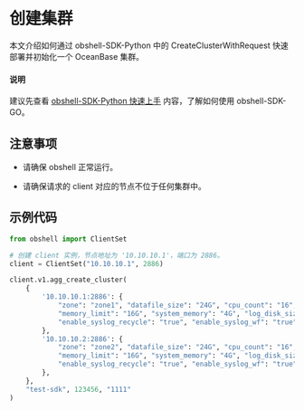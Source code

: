 # 创建集群

本文介绍如何通过 obshell-SDK-Python 中的 CreateClusterWithRequest 快速部署并初始化一个 OceanBase 集群。

<main id="notice" type='explain'>
  <h4>说明</h4>
  <p>建议先查看 <a href='100.quickstart-of-python.md'>obshell-SDK-Python 快速上手</a> 内容，了解如何使用 obshell-SDK-GO。</p>
</main>

## 注意事项

* 请确保 obshell 正常运行。

* 请确保请求的 client 对应的节点不位于任何集群中。

## 示例代码

```python
from obshell import ClientSet

# 创建 client 实例，节点地址为 '10.10.10.1'，端口为 2886。
client = ClientSet("10.10.10.1", 2886)

client.v1.agg_create_cluster(
    {
        '10.10.10.1:2886': { 
            "zone": "zone1", "datafile_size": "24G", "cpu_count": "16",
            "memory_limit": "16G", "system_memory": "4G", "log_disk_size": "24G",
            "enable_syslog_recycle": "true", "enable_syslog_wf": "true" 
        },
        '10.10.10.2:2886': { 
            "zone": "zone2", "datafile_size": "24G", "cpu_count": "16",
            "memory_limit": "16G", "system_memory": "4G", "log_disk_size": "24G",
            "enable_syslog_recycle": "true", "enable_syslog_wf": "true"
        },
    },
    "test-sdk", 123456, "1111"
)
```
